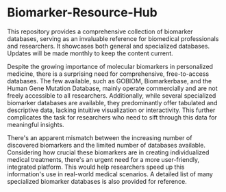 # Biomarker-Resource-Hub
This repository provides a comprehensive collection of biomarker databases, serving as an invaluable reference for biomedical professionals and researchers. It showcases both general and specialized databases. Updates will be made monthly to keep the content current.

Despite the growing importance of molecular biomarkers in personalized medicine, there is a surprising need for comprehensive, free-to-access databases. The few available, such as GOBIOM, Biomarkerbase, and the Human Gene Mutation Database, mainly operate commercially and are not freely accessible to all researchers. Additionally, while several specialized biomarker databases are available, they predominantly offer tabulated and descriptive data, lacking intuitive visualization or interactivity. This further complicates the task for researchers who need to sift through this data for meaningful insights.

There's an apparent mismatch between the increasing number of discovered biomarkers and the limited number of databases available. Considering how crucial these biomarkers are in creating individualized medical treatments, there's an urgent need for a more user-friendly, integrated platform. This would help researchers speed up this information's use in real-world medical scenarios. A detailed list of many specialized biomarker databases is also provided for reference.

